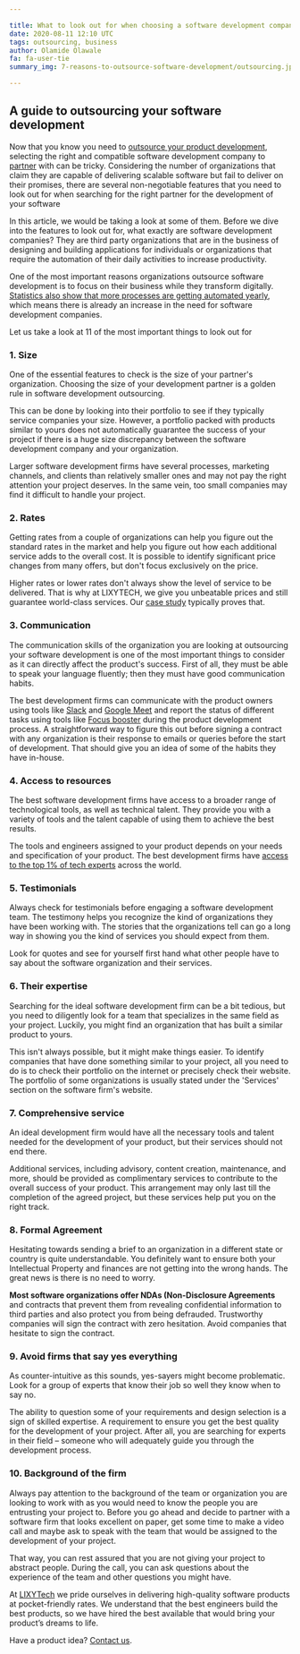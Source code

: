 ```yaml
---

title: What to look out for when choosing a software development company
date: 2020-08-11 12:10 UTC
tags: outsourcing, business
author: Olamide Olawale
fa: fa-user-tie
summary_img: 7-reasons-to-outsource-software-development/outsourcing.jpg

---
```


## A guide to outsourcing your software development

Now that you know you need to [outsource your product development], selecting the right and compatible software development company to [partner] with can be tricky. Considering the number of organizations that claim they are capable of delivering scalable software but fail to deliver on their promises, there are several non-negotiable features that you need to look out for when searching for the right partner for the development of your software

In this article, we would be taking a look at some of them. Before we dive into the features to look out for, what exactly are software development companies? They are third party organizations that are in the business of designing and building applications for individuals or organizations that require the automation of their daily activities to increase productivity.

One of the most important reasons organizations outsource software development is to focus on their business while they transform digitally. [Statistics also show that more processes are getting automated yearly], which means there is already an increase in the need for software development companies.

Let us take a look at 11 of the most important things to look out for

### 1. Size

One of the essential features to check is the size of your partner's organization. Choosing the size of your development partner is a golden rule in software development outsourcing.

This can be done by looking into their portfolio to see if they typically service companies your size. However, a portfolio packed with products similar to yours does not automatically guarantee the success of your project if there is a huge size discrepancy between the software development company and your organization.

Larger software development firms have several processes, marketing channels, and clients than relatively smaller ones and may not pay the right attention your project deserves. In the same vein, too small companies may find it difficult to handle your project.

### 2. Rates
Getting rates from a couple of organizations can help you figure out the standard rates in the market and help you figure out how each additional service adds to the overall cost. It is possible to identify significant price changes from many offers, but don't focus exclusively on the price.

Higher rates or lower rates don't always show the level of service to be delivered. That is why at LIXYTECH, we give you unbeatable prices and still guarantee world-class services. Our [case study] typically proves that.

### 3. Communication

The communication skills of the organization you are looking at outsourcing your software development is one of the most important things to consider as it can directly affect the product's success. First of all, they must be able to speak your language fluently; then they must have good communication habits.

The best development firms can communicate with the product owners using tools like [Slack] and [Google Meet] and report the status of different tasks using tools like [Focus booster] during the product development process. A straightforward way to figure this out before signing a contract with any organization is their response to emails or queries before the start of development. That should give you an idea of some of the habits they have in-house.

### 4. Access to resources

The best software development firms have access to a broader range of technological tools, as well as technical talent. They provide you with a variety of tools and the talent capable of using them to achieve the best results.

The tools and engineers assigned to your product depends on your needs and specification of your product. The best development firms have [access to the top 1% of tech experts] across the world.

### 5. Testimonials

Always check for testimonials before engaging a software development team. The testimony helps you recognize the kind of organizations they have been working with. The stories that the organizations tell can go a long way in showing you the kind of services you should expect from them.

Look for quotes and see for yourself first hand what other people have to say about the software organization and their services.


### 6. Their expertise

Searching for the ideal software development firm can be a bit tedious, but you need to diligently look for a team that specializes in the same field as your project. Luckily, you might find an organization that has built a similar product to yours.

This isn't always possible, but it might make things easier. To identify companies that have done something similar to your project, all you need to do is to check their portfolio on the internet or precisely check their website. The portfolio of some organizations is usually stated under the 'Services' section on the software firm's website.


### 7. Comprehensive service

An ideal development firm would have all the necessary tools and talent needed for the development of your product, but their services should not end there.

 Additional services, including advisory, content creation, maintenance, and more, should be provided as complimentary services to contribute to the overall success of your product.
This arrangement may only last till the completion of the agreed project, but these services help put you on the right track.

### 8. Formal Agreement

Hesitating towards sending a brief to an organization in a different state or country is quite understandable. You definitely want to ensure both your Intellectual Property and finances are not getting into the wrong hands. The great news is there is no need to worry.

**Most software organizations offer NDAs (Non-Disclosure Agreements** and contracts that prevent them from revealing confidential information to third parties and also protect you from being defrauded. Trustworthy companies will sign the contract with zero hesitation. Avoid companies that hesitate to sign the contract.

### 9. Avoid firms that say yes everything

As counter-intuitive as this sounds, yes-sayers might become problematic. Look for a group of experts that know their job so well they know when to say no.

The ability to question some of your requirements and design selection is a sign of skilled expertise. A requirement to ensure you get the best quality for the development of your project. After all, you are searching for experts in their field – someone who will adequately guide you through the development process.

### 10. Background of the firm

Always pay attention to the background of the team or organization you are looking to work with as you would need to know the people you are entrusting your project to. Before you go ahead and decide to partner with a software firm that looks excellent on paper, get some time to make a video call and maybe ask to speak with the team that would be assigned to the development of your project.

That way, you can rest assured that you are not giving your project to abstract people. During the call, you can ask questions about the experience of the team and other questions you might have.


At [LIXYTech] we pride ourselves in delivering high-quality software products at pocket-friendly rates. We understand that the best engineers build the best products, so we have hired the best available that would bring your product’s dreams to life.

Have a product idea? [Contact us].



[outsource your product development]: /blog/2020/01/when-to-outsource.html
[partner]: /contact.html
[Statistics also show that more processes are getting automated yearly]: https://fortunly.com/statistics/automation-job-loss-statistics/#gref
[case study]: /case-studies/brightlight.html

[Slack]: https://slack.com/
[Google Meet]: https://meet.google.com/
[Focus booster]: https://www.focusboosterapp.com/
[access to the top 1% of tech experts]: /about.html

[LIXYTech]: /
[Contact us]: /contact.html
